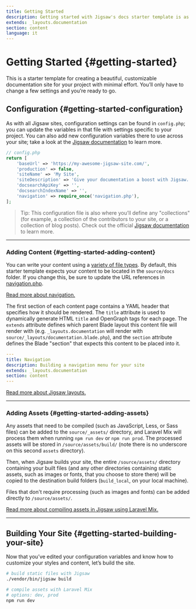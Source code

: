 ```yaml
---
title: Getting Started
description: Getting started with Jigsaw's docs starter template is as easy as 1, 2, 3.
extends: _layouts.documentation
section: content
language: it
---
```


# Getting Started {#getting-started}

This is a starter template for creating a beautiful, customizable documentation site for your project with minimal effort. You’ll only have to change a few settings and you’re ready to go.

## Configuration {#getting-started-configuration}

As with all Jigsaw sites, configuration settings can be found in `config.php`; you can update the variables in that file with settings specific to your project. You can also add new configuration variables there to use across your site; take a look at the [Jigsaw documentation](http://jigsaw.tighten.co/docs/site-variables/) to learn more.

```php
// config.php
return [
    'baseUrl' => 'https://my-awesome-jigsaw-site.com/',
    'production' => false,
    'siteName' => 'My Site',
    'siteDescription' => 'Give your documentation a boost with Jigsaw.',
    'docsearchApiKey' => '',
    'docsearchIndexName' => '',
    'navigation' => require_once('navigation.php'),
];
```

> Tip: This configuration file is also where you’ll define any "collections" (for example, a collection of the contributors to your site, or a collection of blog posts). Check out the official [Jigsaw documentation](https://jigsaw.tighten.co/docs/collections/) to learn more.

---

### Adding Content {#getting-started-adding-content}

You can write your content using a [variety of file types](http://jigsaw.tighten.co/docs/content-other-file-types/). By default, this starter template expects your content to be located in the `source/docs` folder. If you change this, be sure to update the URL references in [navigation.php](/docs/navigation.php).

[Read more about navigation.](/docs/navigation)

The first section of each content page contains a YAML header that specifies how it should be rendered. The `title` attribute is used to dynamically generate HTML `title` and OpenGraph tags for each page. The `extends` attribute defines which parent Blade layout this content file will render with (e.g. `_layouts.documentation` will render with `source/_layouts/documentation.blade.php`), and the `section` attribute defines the Blade "section" that expects this content to be placed into it.

```yaml
---
title: Navigation
description: Building a navigation menu for your site
extends: _layouts.documentation
section: content
---
```

[Read more about Jigsaw layouts.](https://jigsaw.tighten.co/docs/content-blade/)

---

### Adding Assets {#getting-started-adding-assets}

Any assets that need to be compiled (such as JavaScript, Less, or Sass files) can be added to the `source/_assets/` directory, and Laravel Mix will process them when running `npm run dev` or `npm run prod`. The processed assets will be stored in `/source/assets/build/` (note there is no underscore on this second `assets` directory).

Then, when Jigsaw builds your site, the entire `/source/assets/` directory containing your built files (and any other directories containing static assets, such as images or fonts, that you choose to store there) will be copied to the destination build folders (`build_local`, on your local machine).

Files that don't require processing (such as images and fonts) can be added directly to `/source/assets/`.

[Read more about compiling assets in Jigsaw using Laravel Mix.](http://jigsaw.tighten.co/docs/compiling-assets/)

---

## Building Your Site {#getting-started-building-your-site}

Now that you’ve edited your configuration variables and know how to customize your styles and content, let’s build the site.

```bash
# build static files with Jigsaw
./vendor/bin/jigsaw build

# compile assets with Laravel Mix
# options: dev, prod
npm run dev
```
